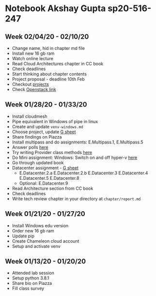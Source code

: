 # Notebook Akshay Gupta sp20-516-247

## Week 02/04/20 - 02/10/20

* Change name, hid in chapter md file
* Install new 16 gb ram
* Watch online lecture
* Read Cloud Architectures chapter in CC book
* Check deadlines
* Start thinking about chapter contents
* Project proposal - deadline 10th Feb
* Checkout [projects](https://cloudmesh.github.io/cloudmesh-manual/projects/)
* Check [Openstack link](https://kvm.tacc.chameleoncloud.org/project/)

## Week 01/28/20 - 01/33/20

* Install cloudmesh
* Pipe equivalent in Windows of pipe in linux
* Create and update `venv-windows.md`
* Choose project, update [G sheet](https://docs.google.com/spreadsheets/d/1QxlFCSQI66-zR9H6uI9-N5F99fi23o3enrU51QJdQ7c/edit?usp=sharing) 
* Share findings on Piazza
* Install multipass and do assignments: E.Multipass.1, E.Multipass.5
* Answer polls [here](https://piazza.com/class/k4xfd8nxutk4ka?cid=130)
* Try writing Provider class methods [here](https://piazza.com/class/k4xfd8nxutk4ka?cid=113)
* Do Mini assignment: Windows: Switch on and off hyper-v [here](https://piazza.com/class/k4xfd8nxutk4ka?cid=106)
* Go through updated book
* Datacenter assignment - [G sheet](https://docs.google.com/spreadsheets/d/1gh869zfjA4sVxL8-ga0af2_HLTTuOoD1IReuRSrbq4I/edit#gid=0)
  * E.Datacenter.2.a
    E.Datacenter.2.b
    E.Datacenter.3
    E.Datacenter.4
    E.Datacenter.5
    E.Datacenter.8
  * Optional: E.Datacenter.9
* Read Architecture section from CC book
* Check deadlines
* Write tech review chapter in your directory at `chapter/report.md`

## Week 01/21/20 - 01/27/20

* Install Windows edu version
* Order new 16 gb ram
* Update pip
* Create Chameleon cloud account
* Setup and activate venv

## Week 01/13/20 - 01/20/20

* Attended lab session
* Setup python 3.8.1
* Share bio on Piazza
* Fill class survey

